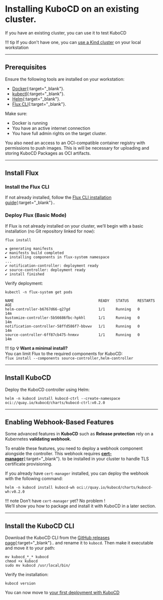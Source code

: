 # Installing KuboCD on an existing cluster.

If you have an existing cluster, you can use it to test KuboCD

!!! tip
    If you don't have one, you can [use a Kind cluster](./110-kind.md) on your local workstation

---

## Prerequisites

Ensure the following tools are installed on your workstation:

- [Docker](https://www.docker.com/){:target="_blank"}.
- [kubectl](https://kubernetes.io/docs/tasks/tools/){:target="_blank"}.
- [Helm](https://helm.sh/){:target="_blank"}.
- [Flux CLI](https://fluxcd.io/flux/installation/#install-the-flux-cli){:target="_blank"}.

Make sure:

- Docker is running
- You have an active internet connection
- You have full admin rights on the target cluster.

You also need an access to an OCI-compatible container registry with permissions to push images.
This is will be necessary for uploading and storing KuboCD Packages as OCI artifacts.

---

## Install Flux

### Install the Flux CLI

If not already installed, follow the [Flux CLI installation guide](https://fluxcd.io/flux/installation/#install-the-flux-cli){:target="_blank"}..

### Deploy Flux (Basic Mode)

If Flux is not already installed on your cluster, we’ll begin with a basic installation (no Git repository linked for now):



```{ .bash .copy }
flux install
```

``` { .bash  }
✚ generating manifests
✔ manifests build completed
► installing components in flux-system namespace
...
✔ notification-controller: deployment ready
✔ source-controller: deployment ready
✔ install finished
```

Verify deployment:

```{ .bash .copy }
kubectl -n flux-system get pods
```

```{ .bash  }
NAME                                       READY   STATUS    RESTARTS   AGE
helm-controller-b6767d66-q27gd             1/1     Running   0          14m
kustomize-controller-5b56686fbc-hpkhl      1/1     Running   0          14m
notification-controller-58ffd586f7-bbvwv   1/1     Running   0          14m
source-controller-6ff87cb475-hnmxv         1/1     Running   0          14m
```

!!! tip
    **💡 Want a minimal install?**  
    You can limit Flux to the required components for KuboCD:  
    `flux install --components source-controller,helm-controller`

---

## Install KuboCD

Deploy the KuboCD controller using Helm:

```{ .bash .copy }
helm -n kubocd install kubocd-ctrl --create-namespace oci://quay.io/kubocd/charts/kubocd-ctrl:v0.2.0
```

---

## Enabling Webhook-Based Features

Some advanced features in **KuboCD** such as **Release protection** rely on a Kubernetes **validating webhook.**

To enable these features, you need to deploy a webhook component alongside the controller. This webhook requires 
[**cert-manager**](https://cert-manager.io/){:target="_blank"}. to be installed in your cluster to handle TLS certificate provisioning.

If you already have `cert-manager` installed, you can deploy the webhook with the following command:

```{ .bash .copy }
helm -n kubocd install kubocd-wh oci://quay.io/kubocd/charts/kubocd-wh:v0.2.0
```

!!! note
    Don’t have `cert-manager` yet? No problem !
    <br>We’ll show you how to package and install it with KuboCD in a later section.

---

## Install the KuboCD CLI

Download the KuboCD CLI from the [GitHub releases page](https://github.com/kubocd/kubocd/releases/tag/v0.2.0){:target="_blank"}..
and rename it to `kubocd`. Then make it executable and move it to your path:

```{ .bash .copy }
mv kubocd_*_* kubocd
chmod +x kubocd
sudo mv kubocd /usr/local/bin/
```

Verify the installation:

```{ .bash .copy }
kubocd version
```

You can now move to [your first deployment with KuboCD](130-a-first-deployment.md)
